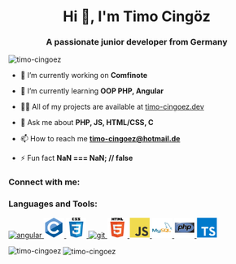 <h1 align="center">Hi 👋, I'm Timo Cingöz</h1>
<h3 align="center">A passionate junior developer from Germany</h3>

<p align="left"> <img src="https://komarev.com/ghpvc/?username=timo-cingoez&label=Profile%20views&color=0e75b6&style=flat" alt="timo-cingoez" /> </p>

- 🔭 I’m currently working on **Comfinote**

- 🌱 I’m currently learning **OOP PHP, Angular**

- 👨‍💻 All of my projects are available at [timo-cingoez.dev](timo-cingoez.dev)

- 💬 Ask me about **PHP, JS, HTML/CSS, C**

- 📫 How to reach me **timo-cingoez@hotmail.de**

- ⚡ Fun fact **NaN === NaN; // false**

<h3 align="left">Connect with me:</h3>
<p align="left">
</p>

<h3 align="left">Languages and Tools:</h3>
<p align="left"> <a href="https://angular.io" target="_blank" rel="noreferrer"> <img src="https://angular.io/assets/images/logos/angular/angular.svg" alt="angular" width="40" height="40"/> </a> <a href="https://www.cprogramming.com/" target="_blank" rel="noreferrer"> <img src="https://raw.githubusercontent.com/devicons/devicon/master/icons/c/c-original.svg" alt="c" width="40" height="40"/> </a> <a href="https://www.w3schools.com/css/" target="_blank" rel="noreferrer"> <img src="https://raw.githubusercontent.com/devicons/devicon/master/icons/css3/css3-original-wordmark.svg" alt="css3" width="40" height="40"/> </a> <a href="https://git-scm.com/" target="_blank" rel="noreferrer"> <img src="https://www.vectorlogo.zone/logos/git-scm/git-scm-icon.svg" alt="git" width="40" height="40"/> </a> <a href="https://www.w3.org/html/" target="_blank" rel="noreferrer"> <img src="https://raw.githubusercontent.com/devicons/devicon/master/icons/html5/html5-original-wordmark.svg" alt="html5" width="40" height="40"/> </a> <a href="https://developer.mozilla.org/en-US/docs/Web/JavaScript" target="_blank" rel="noreferrer"> <img src="https://raw.githubusercontent.com/devicons/devicon/master/icons/javascript/javascript-original.svg" alt="javascript" width="40" height="40"/> </a> <a href="https://www.mysql.com/" target="_blank" rel="noreferrer"> <img src="https://raw.githubusercontent.com/devicons/devicon/master/icons/mysql/mysql-original-wordmark.svg" alt="mysql" width="40" height="40"/> </a> <a href="https://www.php.net" target="_blank" rel="noreferrer"> <img src="https://raw.githubusercontent.com/devicons/devicon/master/icons/php/php-original.svg" alt="php" width="40" height="40"/> </a> <a href="https://www.typescriptlang.org/" target="_blank" rel="noreferrer"> <img src="https://raw.githubusercontent.com/devicons/devicon/master/icons/typescript/typescript-original.svg" alt="typescript" width="40" height="40"/> </a> </p>

<p><img align="left" src="https://github-readme-stats.vercel.app/api/top-langs?username=timo-cingoez&show_icons=true&locale=en&layout=compact" alt="timo-cingoez" /></p>

<p>&nbsp;<img align="center" src="https://github-readme-stats.vercel.app/api?username=timo-cingoez&show_icons=true&locale=en" alt="timo-cingoez" /></p>
